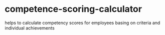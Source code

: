 # competence-scoring-calculator
helps to calculate competency scores for employees basing on criteria and individual achievements
